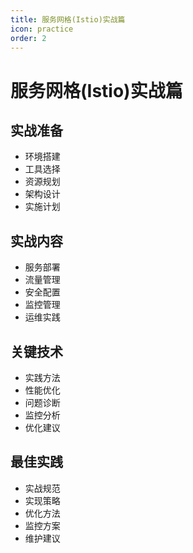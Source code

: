 ```yaml
---
title: 服务网格(Istio)实战篇
icon: practice
order: 2
---
```


# 服务网格(Istio)实战篇

## 实战准备
- 环境搭建
- 工具选择
- 资源规划
- 架构设计
- 实施计划

## 实战内容
- 服务部署
- 流量管理
- 安全配置
- 监控管理
- 运维实践

## 关键技术
- 实践方法
- 性能优化
- 问题诊断
- 监控分析
- 优化建议

## 最佳实践
- 实战规范
- 实现策略
- 优化方法
- 监控方案
- 维护建议
